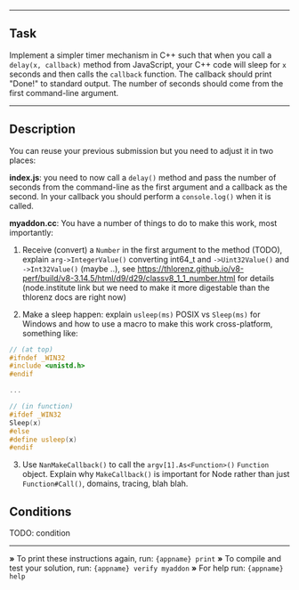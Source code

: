 ----------------------------------------------------------------------

## Task

Implement a simpler timer mechanism in C++ such that when you call a `delay(x, callback)` method from JavaScript, your C++ code will sleep for `x` seconds and then calls the `callback` function. The callback should print "Done!" to standard output. The number of seconds should come from the first command-line argument.

----------------------------------------------------------------------

## Description

You can reuse your previous submission but you need to adjust it in two places:

**index.js**: you need to now call a `delay()` method and pass the number of seconds from the command-line as the first argument and a callback as the second. In your callback you should perform a `console.log()` when it is called.

**myaddon.cc**: You have a number of things to do to make this work, most importantly:

1. Receive (convert) a `Number` in the first argument to the method (TODO), explain `arg->IntegerValue()` converting int64_t and `->Uint32Value()` and `->Int32Value()` (maybe ..), see
https://thlorenz.github.io/v8-perf/build/v8-3.14.5/html/d9/d29/classv8_1_1_number.html for details (node.institute link but we need to make it more digestable than the thlorenz docs are right now)

2. Make a sleep happen: explain `usleep(ms)` POSIX vs `Sleep(ms)` for Windows and how to use a macro to make this work cross-platform, something like:

```c++
// (at top)
#ifndef _WIN32
#include <unistd.h>
#endif

...

// (in function)
#ifdef _WIN32
Sleep(x)
#else
#define usleep(x)
#endif
```

3. Use `NanMakeCallback()` to call the `argv[1].As<Function>()` `Function` object. Explain why `MakeCallback()` is important for Node rather than just `Function#Call()`, domains, tracing, blah blah.

## Conditions

TODO: condition

----------------------------------------------------------------------

 __»__ To print these instructions again, run: `{appname} print`
 __»__ To compile and test your solution, run: `{appname} verify myaddon`
 __»__ For help run: `{appname} help`
